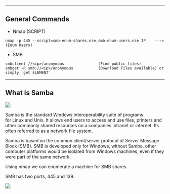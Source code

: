 --- ---

<h2>General Commands</h2>

- Nmap (SCRIPT)
```Terminal
nmap -p 445 --script=smb-enum-shares.nse,smb-enum-users.nse IP    --->  (Enum Users)
```

- SMB
```Terminal
smbclient //<ip>/anonymous               (Find public files)
smbget -R smb://<ip>/anonymous           (Download Files available) or simply `get ELEMENT`
```

---
<h2>What is Samba</h2>

![](https://i.imgur.com/O8S93Kr.png)

Samba is the standard Windows interoperability suite of programs for Linux and Unix. It allows end users to access and use files, printers and other commonly shared resources on a companies intranet or internet. Its often referred to as a network file system.

Samba is based on the common client/server protocol of Server Message Block (SMB). SMB is developed only for Windows, without Samba, other computer platforms would be isolated from Windows machines, even if they were part of the same network.

Using nmap we can enumerate a machine for SMB shares.

SMB has two ports, 445 and 139.

![](https://i.imgur.com/bkgVNy3.png)




